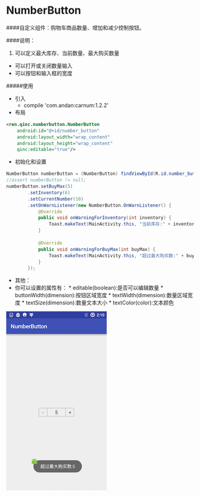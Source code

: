 # NumberButton

####自定义组件：购物车商品数量、增加和减少控制按钮。

####说明：
1. 可以定义最大库存、当前数量、最大购买数量
* 可以打开或关闭数量输入
* 可以按钮和输入框的宽度

#####使用
* 引入 
	* compile 'com.andan:carnum:1.2.2'
* 布局

```xml
<ren.qinc.numberbutton.NumberButton
    android:id="@+id/number_button"
    android:layout_width="wrap_content"
    android:layout_height="wrap_content"
    qinc:editable="true"/>
```

* 初始化和设置

```java
NumberButton numberButton = (NumberButton) findViewById(R.id.number_button);
//assert numberButton != null;
numberButton.setBuyMax(5)
        .setInventory(6)
        .setCurrentNumber(10)
        .setOnWarnListener(new NumberButton.OnWarnListener() {
            @Override
            public void onWarningForInventory(int inventory) {
                Toast.makeText(MainActivity.this, "当前库存:" + inventory, Toast.LENGTH_SHORT).show();
            }

            @Override
            public void onWarningForBuyMax(int buyMax) {
                Toast.makeText(MainActivity.this, "超过最大购买数:" + buyMax, Toast.LENGTH_SHORT).show();
            }
        });

```
* 其他：
 * 你可以设置的属性有：
		* editable(boolean):是否可以编辑数量
		* buttonWidth(dimension):按钮区域宽度
		* textWidth(dimension):数量区域宽度
		* textSize(dimension):数量文本大小
		* textColor(color):文本颜色

![image](image/device-2016-04-30-021008.png)

